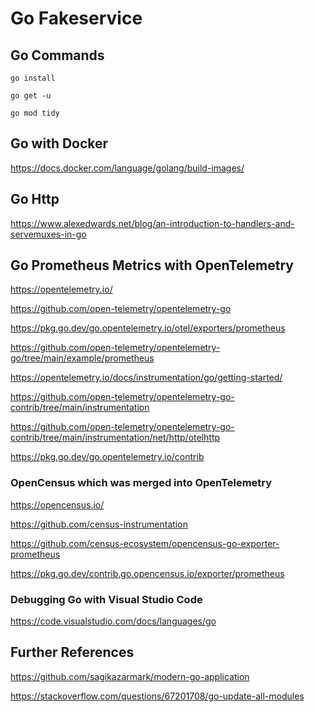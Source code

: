 # Go Fakeservice

## Go Commands

```
go install
```

```
go get -u
```

```
go mod tidy
```

## Go with Docker

https://docs.docker.com/language/golang/build-images/

## Go Http

https://www.alexedwards.net/blog/an-introduction-to-handlers-and-servemuxes-in-go

## Go Prometheus Metrics with OpenTelemetry

https://opentelemetry.io/

https://github.com/open-telemetry/opentelemetry-go

https://pkg.go.dev/go.opentelemetry.io/otel/exporters/prometheus

https://github.com/open-telemetry/opentelemetry-go/tree/main/example/prometheus

https://opentelemetry.io/docs/instrumentation/go/getting-started/

https://github.com/open-telemetry/opentelemetry-go-contrib/tree/main/instrumentation

https://github.com/open-telemetry/opentelemetry-go-contrib/tree/main/instrumentation/net/http/otelhttp

https://pkg.go.dev/go.opentelemetry.io/contrib

### OpenCensus which was merged into OpenTelemetry

https://opencensus.io/

https://github.com/census-instrumentation

https://github.com/census-ecosystem/opencensus-go-exporter-prometheus

https://pkg.go.dev/contrib.go.opencensus.io/exporter/prometheus

### Debugging Go with Visual Studio Code

https://code.visualstudio.com/docs/languages/go

## Further References

https://github.com/sagikazarmark/modern-go-application

https://stackoverflow.com/questions/67201708/go-update-all-modules
